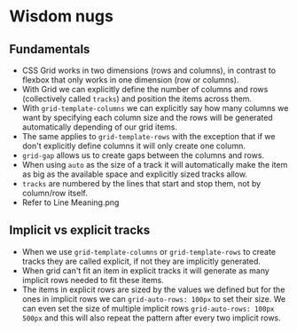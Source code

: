 # Wisdom nugs

## Fundamentals

- CSS Grid works in two dimensions (rows and columns), in contrast to flexbox that only works in one dimension (row or columns).
- With Grid we can explicitly define the number of columns and rows (collectively called `tracks`) and position the items across them.
- With `grid-template-columns` we can explicitly say how many columns we want by specifying each column size and the rows will be generated automatically depending of our grid items.
- The same applies to `grid-template-rows` with the exception that if we don't explicitly define columns it will only create one column.
- `grid-gap` allows us to create gaps between the columns and rows.
- When using `auto` as the size of a track it will automatically make the item as big as the available space and explicitly sized tracks allow.
- `tracks` are numbered by the lines that start and stop them, not by column/row itself.
- Refer to Line Meaning.png

## Implicit vs explicit tracks

- When we use `grid-template-columns` or `grid-template-rows` to create tracks they are called explicit, if not they are implicitly generated.
- When grid can't fit an item in explicit tracks it will generate as many implicit rows needed to fit these items.
- The items in explicit rows are sized by the values we defined but for the ones in implicit rows we can `grid-auto-rows: 100px` to set their size. We can even set the size of multiple implicit rows `grid-auto-rows: 100px 500px` and this will also repeat the pattern after every two implicit rows.
